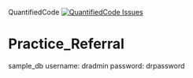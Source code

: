 QuantifiedCode [![QuantifiedCode Issues](https://www.quantifiedcode.com/api/v1/project/2441b741074344f795cb6203dee0cea7/badge.svg)](https://www.quantifiedcode.com/app/project/2441b741074344f795cb6203dee0cea7)
# Practice_Referral

sample_db
username: dradmin
password: drpassword

